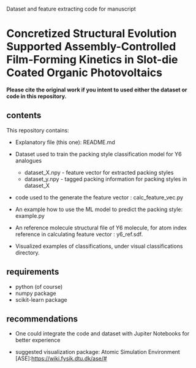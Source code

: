 Dataset and feature extracting code for manuscript

# Concretized Structural Evolution Supported Assembly-Controlled Film-Forming Kinetics in Slot-die Coated Organic Photovoltaics

**Please cite the original work if you intent to used either the dataset or code in this repository.**  



## contents

This repository contains:

* Explanatory file (this one): README.md 

* Dataset used to train the packing style classification model for Y6 analogues
  * dataset_X.npy - feature vector for extracted packing styles
  * dataset_y.npy - tagged packing information for packing styles in dataset_X
* code used to the generate the feature vector : calc_feature_vec.py
* An example how to use the ML model to predict the packing style: example.py
* An reference molecule structural file of Y6 molecule, for atom index reference in calculating feature vector : y6_ref.sdf.
* Visualized examples of classifications, under visual classifications directory.



## requirements

* python (of course)
* numpy package
* scikit-learn package



## recommendations 

* One could integrate the code and dataset with Jupiter Notebooks for better experience

* suggested visualization package:
  Atomic Simulation Environment
  [ASE]:https://wiki.fysik.dtu.dk/ase/#

